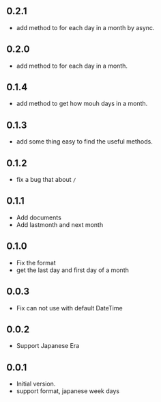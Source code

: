 ## 0.2.1

- add method to for each day in a month by async.

## 0.2.0

- add method to for each day in a month.

## 0.1.4

- add method to get how mouh days in a month.

## 0.1.3

- add some thing easy to find the useful methods.

## 0.1.2

- fix a bug that about `/`

## 0.1.1

- Add documents
- Add lastmonth and next month

## 0.1.0

- Fix the format
- get the last day and first day of a month

## 0.0.3

- Fix can not use with default DateTime

## 0.0.2

- Support Japanese Era

## 0.0.1

- Initial version.
- support format, japanese week days

